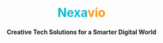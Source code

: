 <h1 align="center">
  <span style="color:#00bcd4;">Nexa</span><span style="color:#ff9800;">vio</span>
</h1>

<p align="center">
  <strong>Creative Tech Solutions for a Smarter Digital World</strong>
</p>
